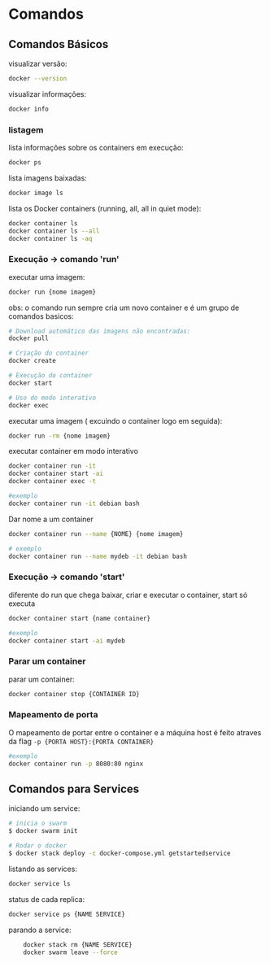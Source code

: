 # Comandos

## Comandos Básicos

visualizar versão:

```bash
docker --version
```

visualizar informações:

```bash
docker info
```

### listagem
lista informações sobre os containers em execução:
```bash
docker ps
```

lista imagens baixadas:
```bash
docker image ls
```

lista os Docker containers (running, all, all in quiet mode):

```bash
docker container ls
docker container ls --all
docker container ls -aq
```

### Execução -> comando 'run'
executar uma imagem:
```bash
docker run {nome imagem}
```
obs: o comando run sempre cria um novo container e é um grupo de comandos basicos:

```bash
# Download automático das imagens não encontradas:
docker pull

# Criação do container
docker create

# Execução do container
docker start

# Uso do modo interativo
docker exec
```

executar uma imagem ( excuindo o container logo em seguida):
```bash
docker run -rm {nome imagem}
```

executar container em modo interativo
```bash
docker container run -it
docker container start -ai
docker container exec -t

#exemplo
docker container run -it debian bash
```

Dar nome a um container

```bash
docker container run --name {NOME} {nome imagem}

# exemplo
docker container run --name mydeb -it debian bash
```

### Execução -> comando 'start'

diferente do run que chega baixar, criar e executar o container, start só executa 

```bash
docker container start {name container}

#exemplo
docker container start -ai mydeb
```

### Parar um container

parar um container:
```bash
docker container stop {CONTAINER ID}
```

### Mapeamento de porta

O mapeamento de portar entre o container e a máquina host é feito atraves da flag `-p {PORTA HOST}:{PORTA CONTAINER}` 
```bash
#exemplo
docker container run -p 8080:80 nginx
```

## Comandos para Services

iniciando um service:
```bash
# inicia o swarm
$ docker swarm init

# Rodar o docker
$ docker stack deploy -c docker-compose.yml getstartedservice
```

listando as services:
```bash
docker service ls
```

status de cada replica:
```bash
docker service ps {NAME SERVICE}
```

parando a service:

```bash
    docker stack rm {NAME SERVICE}
    docker swarm leave --force
```
